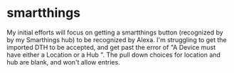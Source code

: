 # smartthings
My initial efforts will focus on getting a smartthings button (recognized by by my Smarthings hub) to be recognized by Alexa.  I'm struggling to get the imported DTH to be accepted, and get past the error of "A Device must have either a Location or a Hub ".  The pull down choices for location and hub are blank, and won't allow entries.
